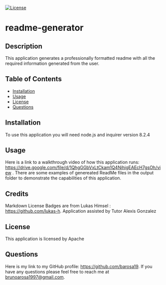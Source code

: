 [![License](https://img.shields.io/badge/License-Apache_2.0-blue.svg)](https://opensource.org/licenses/Apache-2.0)
# readme-generator

## Description
          
This application generates a professionally formatted readme with all the required information generated from the user.  

## Table of Contents

  - [Installation](#installation)
  - [Usage](#usage)
  - [License](#license)
  - [Questions](#questions)

## Installation

To use this application you will need node.js and inquirer version 8.2.4 

## Usage

Here is a link to a walkthrough video of how this application runs: https://drive.google.com/file/d/1QhgGGbVxLtCkam1Q4NihigEAEcH7gsOh/view . There are some examples of genereated ReadMe files in the output folder to demonstrate the capabilities of this application. 

## Credits

Markdown License Badges are from Lukas Himsel : https://github.com/lukas-h.
Application assisted by Tutor Alexis Gonzalez

## License

This application is licensed by Apache

## Questions

Here is my link to my GitHub profile: https://github.com/barosa19. If you have any questions please feel free to reach me at brunoarosa1997@gmail.com.
